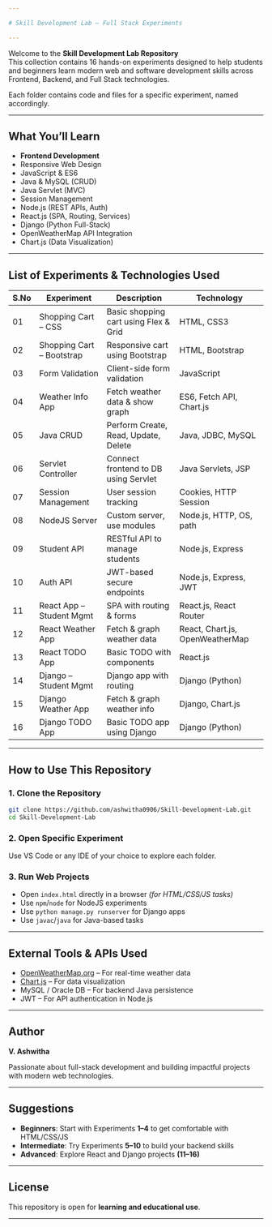 ```yaml
---

# Skill Development Lab – Full Stack Experiments

---
```

Welcome to the **Skill Development Lab Repository**  
This collection contains 16 hands-on experiments designed to help students and beginners learn modern web and software development skills across Frontend, Backend, and Full Stack technologies.

Each folder contains code and files for a specific experiment, named accordingly.

---

## What You’ll Learn

- **Frontend Development**
- Responsive Web Design
- JavaScript & ES6
- Java & MySQL (CRUD)
- Java Servlet (MVC)
- Session Management
- Node.js (REST APIs, Auth)
- React.js (SPA, Routing, Services)
- Django (Python Full-Stack)
- OpenWeatherMap API Integration
- Chart.js (Data Visualization)

---

## List of Experiments & Technologies Used

| S.No | Experiment                 | Description                              | Technology                     |
|------|----------------------------|------------------------------------------|--------------------------------|
| 01   | Shopping Cart – CSS        | Basic shopping cart using Flex & Grid    | HTML, CSS3                     |
| 02   | Shopping Cart – Bootstrap  | Responsive cart using Bootstrap          | HTML, Bootstrap                |
| 03   | Form Validation            | Client-side form validation              | JavaScript                     |
| 04   | Weather Info App           | Fetch weather data & show graph          | ES6, Fetch API, Chart.js       |
| 05   | Java CRUD                  | Perform Create, Read, Update, Delete     | Java, JDBC, MySQL              |
| 06   | Servlet Controller         | Connect frontend to DB using Servlet     | Java Servlets, JSP             |
| 07   | Session Management         | User session tracking                    | Cookies, HTTP Session          |
| 08   | NodeJS Server              | Custom server, use modules               | Node.js, HTTP, OS, path        |
| 09   | Student API                | RESTful API to manage students           | Node.js, Express               |
| 10   | Auth API                   | JWT-based secure endpoints               | Node.js, Express, JWT          |
| 11   | React App – Student Mgmt   | SPA with routing & forms                 | React.js, React Router         |
| 12   | React Weather App          | Fetch & graph weather data               | React, Chart.js, OpenWeatherMap|
| 13   | React TODO App             | Basic TODO with components               | React.js                       |
| 14   | Django – Student Mgmt      | Django app with routing                  | Django (Python)                |
| 15   | Django Weather App         | Fetch & graph weather info               | Django, Chart.js               |
| 16   | Django TODO App            | Basic TODO app using Django              | Django (Python)                |

---

## How to Use This Repository

### 1. Clone the Repository
```bash
git clone https://github.com/ashwitha0906/Skill-Development-Lab.git
cd Skill-Development-Lab
````

### 2. Open Specific Experiment

Use VS Code or any IDE of your choice to explore each folder.

### 3. Run Web Projects

* Open `index.html` directly in a browser *(for HTML/CSS/JS tasks)*
* Use `npm`/`node` for NodeJS experiments
* Use `python manage.py runserver` for Django apps
* Use `javac`/`java` for Java-based tasks

---

## External Tools & APIs Used

* [OpenWeatherMap.org](https://openweathermap.org/) – For real-time weather data
* [Chart.js](https://www.chartjs.org/) – For data visualization
* MySQL / Oracle DB – For backend Java persistence
* JWT – For API authentication in Node.js

---

## Author

**V. Ashwitha**

Passionate about full-stack development and building impactful projects with modern web technologies.

---

## Suggestions

* **Beginners**: Start with Experiments **1–4** to get comfortable with HTML/CSS/JS
* **Intermediate**: Try Experiments **5–10** to build your backend skills
* **Advanced**: Explore React and Django projects **(11–16)**

---

## License

This repository is open for **learning and educational use**.

---
